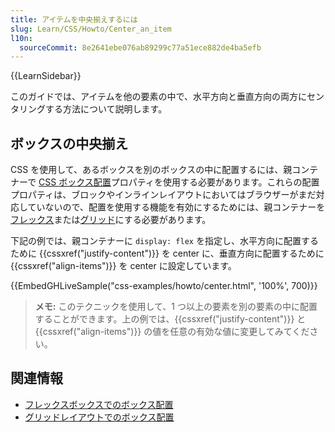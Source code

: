 ```yaml
---
title: アイテムを中央揃えするには
slug: Learn/CSS/Howto/Center_an_item
l10n:
  sourceCommit: 8e2641ebe076ab89299c77a51ece882de4ba5efb
---
```


{{LearnSidebar}}

このガイドでは、アイテムを他の要素の中で、水平方向と垂直方向の両方にセンタリングする方法について説明します。

## ボックスの中央揃え

CSS を使用して、あるボックスを別のボックスの中に配置するには、親コンテナーで [CSS ボックス配置](/ja/docs/Web/CSS/CSS_Box_Alignment)プロパティを使用する必要があります。これらの配置プロパティは、ブロックやインラインレイアウトにおいてはブラウザーがまだ対応していないので、配置を使用する機能を有効にするためには、親コンテナーを[フレックス](/ja/docs/Web/CSS/CSS_Flexible_Box_Layout)または[グリッド](/ja/docs/Web/CSS/CSS_Grid_Layout)にする必要があります。

下記の例では、親コンテナーに `display: flex` を指定し、水平方向に配置するために {{cssxref("justify-content")}} を center に、垂直方向に配置するために {{cssxref("align-items")}} を center に設定しています。

{{EmbedGHLiveSample("css-examples/howto/center.html", '100%', 700)}}

> **メモ:** このテクニックを使用して、1 つ以上の要素を別の要素の中に配置することができます。上の例では、{{cssxref("justify-content")}} と {{cssxref("align-items")}} の値を任意の有効な値に変更してみてください。

## 関連情報

- [フレックスボックスでのボックス配置](/ja/docs/Web/CSS/CSS_Box_Alignment/Box_Alignment_in_Flexbox)
- [グリッドレイアウトでのボックス配置](/ja/docs/Web/CSS/CSS_Box_Alignment/Box_Alignment_In_Grid_Layout)
